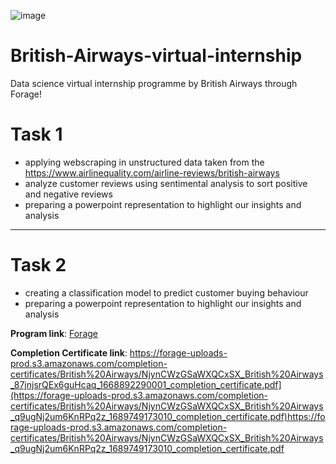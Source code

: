 
![image](https://user-images.githubusercontent.com/68168071/208015626-505dc939-4551-4ccc-a60e-18827d60bf66.png)

# British-Airways-virtual-internship
Data science virtual internship programme by British Airways through Forage!

# Task 1 
- applying webscraping in unstructured data taken from the https://www.airlinequality.com/airline-reviews/british-airways
- analyze customer reviews using sentimental analysis to sort positive and negative reviews
- preparing a powerpoint representation to highlight our insights and analysis
--------------------------------------------------------------------------------------------------------------------------------------

# Task 2  
- creating a classification model to predict customer buying behaviour
- preparing a powerpoint representation to highlight our insights and analysis

**Program link**: [Forage](https://www.theforage.com/virtual-internships/prototype/NjynCWzGSaWXQCxSX/Data-Science?ref=87jnjsrQEx6guHcaq)

**Completion Certificate link**: 
https://forage-uploads-prod.s3.amazonaws.com/completion-certificates/British%20Airways/NjynCWzGSaWXQCxSX_British%20Airways_87jnjsrQEx6guHcaq_1668892290001_completion_certificate.pdf](https://forage-uploads-prod.s3.amazonaws.com/completion-certificates/British%20Airways/NjynCWzGSaWXQCxSX_British%20Airways_q9ugNj2um6KnRPq2z_1689749173010_completion_certificate.pdf)https://forage-uploads-prod.s3.amazonaws.com/completion-certificates/British%20Airways/NjynCWzGSaWXQCxSX_British%20Airways_q9ugNj2um6KnRPq2z_1689749173010_completion_certificate.pdf
